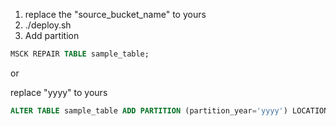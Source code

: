 1. replace the "source_bucket_name" to yours
2. ./deploy.sh
3. Add partition

```sql
MSCK REPAIR TABLE sample_table;
```

or

replace "yyyy" to yours

```sql
ALTER TABLE sample_table ADD PARTITION (partition_year='yyyy') LOCATION 's3://<S3_BUCKET_NAME>/';
```
